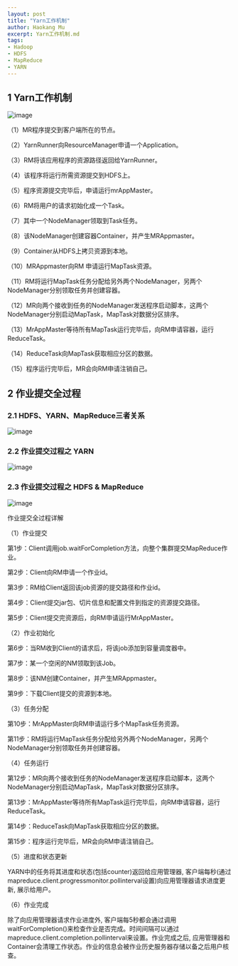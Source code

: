 ```yaml
---
layout: post
title: "Yarn工作机制"
author: Haokang Mu
excerpt: Yarn工作机制.md
tags:
- Hadoop
- HDFS
- MapReduce
- YARN
---
```




## 1 Yarn工作机制


![image](https://user-images.githubusercontent.com/65494322/142827858-3ab34d40-3b93-4f55-9b00-b5791ac54463.png)


（1）MR程序提交到客户端所在的节点。
	
（2）YarnRunner向ResourceManager申请一个Application。
	
（3）RM将该应用程序的资源路径返回给YarnRunner。
	
（4）该程序将运行所需资源提交到HDFS上。

（5）程序资源提交完毕后，申请运行mrAppMaster。

（6）RM将用户的请求初始化成一个Task。
	
（7）其中一个NodeManager领取到Task任务。

（8）该NodeManager创建容器Container，并产生MRAppmaster。
	
（9）Container从HDFS上拷贝资源到本地。

（10）MRAppmaster向RM 申请运行MapTask资源。

（11）RM将运行MapTask任务分配给另外两个NodeManager，另两个NodeManager分别领取任务并创建容器。
	
（12）MR向两个接收到任务的NodeManager发送程序启动脚本，这两个NodeManager分别启动MapTask，MapTask对数据分区排序。

（13）MrAppMaster等待所有MapTask运行完毕后，向RM申请容器，运行ReduceTask。

（14）ReduceTask向MapTask获取相应分区的数据。

（15）程序运行完毕后，MR会向RM申请注销自己。


## 2 作业提交全过程

### 2.1 HDFS、YARN、MapReduce三者关系


![image](https://user-images.githubusercontent.com/65494322/142828033-acbd2865-b6eb-41ad-9f95-de4b89894132.png)


### 2.2 作业提交过程之 YARN


![image](https://user-images.githubusercontent.com/65494322/142828206-dd21ebb6-ccff-4cd3-b017-4bedddb45572.png)


### 2.3 作业提交过程之 HDFS & MapReduce


![image](https://user-images.githubusercontent.com/65494322/142828312-2c37add2-b99d-4804-b0d2-631f4c118097.png)



作业提交全过程详解

（1）作业提交

第1步：Client调用job.waitForCompletion方法，向整个集群提交MapReduce作业。

第2步：Client向RM申请一个作业id。

第3步：RM给Client返回该job资源的提交路径和作业id。

第4步：Client提交jar包、切片信息和配置文件到指定的资源提交路径。

第5步：Client提交完资源后，向RM申请运行MrAppMaster。

（2）作业初始化

第6步：当RM收到Client的请求后，将该job添加到容量调度器中。

第7步：某一个空闲的NM领取到该Job。

第8步：该NM创建Container，并产生MRAppmaster。

第9步：下载Client提交的资源到本地。

（3）任务分配

第10步：MrAppMaster向RM申请运行多个MapTask任务资源。

第11步：RM将运行MapTask任务分配给另外两个NodeManager，另两个NodeManager分别领取任务并创建容器。

（4）任务运行

第12步：MR向两个接收到任务的NodeManager发送程序启动脚本，这两个NodeManager分别启动MapTask，MapTask对数据分区排序。

第13步：MrAppMaster等待所有MapTask运行完毕后，向RM申请容器，运行ReduceTask。

第14步：ReduceTask向MapTask获取相应分区的数据。

第15步：程序运行完毕后，MR会向RM申请注销自己。

（5）进度和状态更新

YARN中的任务将其进度和状态(包括counter)返回给应用管理器, 客户端每秒(通过mapreduce.client.progressmonitor.pollinterval设置)向应用管理器请求进度更新, 展示给用户。

（6）作业完成

除了向应用管理器请求作业进度外, 客户端每5秒都会通过调用waitForCompletion()来检查作业是否完成。时间间隔可以通过mapreduce.client.completion.pollinterval来设置。作业完成之后, 应用管理器和Container会清理工作状态。作业的信息会被作业历史服务器存储以备之后用户核查。
